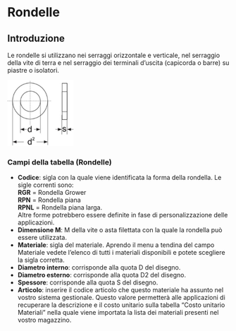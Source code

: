 # Rondelle

## Introduzione
Le rondelle si utilizzano nei serraggi orizzontale e verticale, nel serraggio della vite di terra e nel serraggio dei terminali d’uscita (capicorda o barre) su piastre o isolatori.


<img src="img/Rondelle.jpg" height="150px">

### Campi della tabella (Rondelle)

- **Codice**: sigla con la quale viene identificata la forma della rondella. Le sigle correnti sono:<br>
**RGR** = Rondella Grower<br>
**RPN** = Rondella piana<br> 
**RPNL** = Rondella piana larga.<br>
Altre forme potrebbero essere definite in fase di personalizzazione delle applicazioni.
- **Dimensione M**: M della vite o asta filettata con la quale la rondella può essere utilizzata.
- **Materiale**: sigla del materiale. Aprendo il menu a tendina del campo Materiale vedete l’elenco di tutti i materiali disponibili e potete scegliere la sigla corretta.
- **Diametro interno**: corrisponde alla quota D del disegno.
- **Diametro esterno**: corrisponde alla quota D2 del disegno.
- **Spessore**: corrisponde alla quota S del disegno.
- **Articolo**: inserire il codice articolo che questo materiale ha assunto nel vostro sistema gestionale. Questo valore permetterà alle applicazioni di recuperare la descrizione e il costo unitario sulla tabella “Costo unitario Materiali” nella quale viene importata la lista dei materiali presenti nel vostro magazzino.
